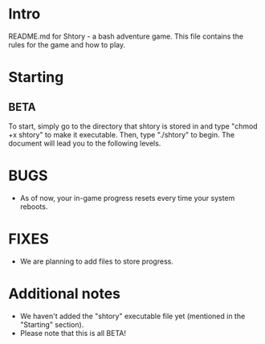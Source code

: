 # Intro
README.md for Shtory - a bash adventure game.
This file contains the rules for the game and how to play.

# Starting
## BETA
To start, simply go to the directory that shtory is stored in and type "chmod +x shtory" to make it executable.
Then, type "./shtory" to begin. The document will lead you to the following levels. 

# BUGS
- As of now, your in-game progress resets every time your system reboots. 

# FIXES
- We are planning to add files to store progress.

# Additional notes
- We haven't added the "shtory" executable file yet (mentioned in the "Starting" section). 
- Please note that this is all BETA!
